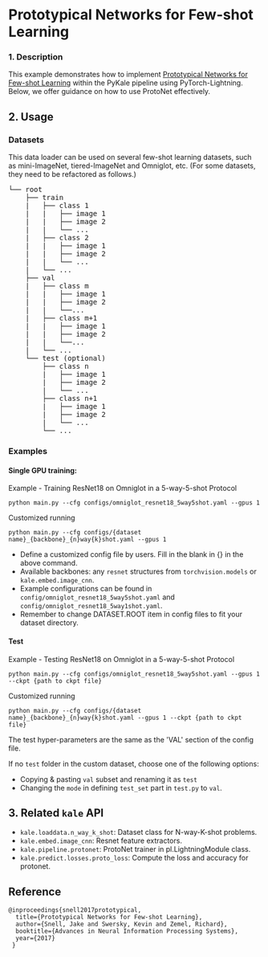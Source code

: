 # Prototypical Networks for Few-shot Learning

### 1. Description

This example demonstrates how to implement [Prototypical Networks for Few-shot Learning](https://github.com/jakesnell/prototypical-networks) within the PyKale pipeline using PyTorch-Lightning. Below, we offer guidance on how to use ProtoNet effectively.

## 2. Usage

### Datasets

This data loader can be used on several few-shot learning datasets, such as mini-ImageNet, tiered-ImageNet and Omniglot, etc. (For some datasets, they need to be refactored as follows.)

<pre>
└── root
    ├── train
    |   ├── class 1
    |   |   ├── image 1
    |   |   ├── image 2
    |   |   └── ...
    |   ├── class 2
    |   |   ├── image 1
    |   |   ├── image 2
    |   |   └── ...
    |   └── ...
    ├── val
    |   ├── class m
    |   |   ├── image 1
    |   |   ├── image 2
    |   |   └──...
    |   ├── class m+1
    |   |   ├── image 1
    |   |   ├── image 2
    |   |   └──...
    |   └── ...
    └── test (optional)
        ├── class n
        |   ├── image 1
        |   ├── image 2
        |   └── ...
        ├── class n+1
        |   ├── image 1
        |   ├── image 2
        |   └── ...
        └── ...
</pre>

### Examples

#### Single GPU training:

Example - Training ResNet18 on Omniglot in a 5-way-5-shot Protocol

`python main.py --cfg configs/omniglot_resnet18_5way5shot.yaml --gpus 1`

Customized running

`python main.py --cfg configs/{dataset name}_{backbone}_{n}way{k}shot.yaml --gpus 1`

- Define a customized config file by users. Fill in the blank in {} in the above command.
- Available backbones: any `resnet` structures from `torchvision.models` or `kale.embed.image_cnn`.
- Example configurations can be found in `config/omniglot_resnet18_5way5shot.yaml` and `config/omniglot_resnet18_5way1shot.yaml`.
- Remember to change DATASET.ROOT item in config files to fit your dataset directory.

#### Test

Example - Testing ResNet18 on Omniglot in a 5-way-5-shot Protocol

`python main.py --cfg configs/omniglot_resnet18_5way5shot.yaml --gpus 1 --ckpt {path to ckpt file}`

Customized running

`python main.py --cfg configs/{dataset name}_{backbone}_{n}way{k}shot.yaml --gpus 1 --ckpt {path to ckpt file}`

The test hyper-parameters are the same as the 'VAL' section of the config file.

If no `test` folder in the custom dataset, choose one of the following options:
- Copying & pasting `val` subset and renaming it as `test`
- Changing the `mode` in defining `test_set` part in `test.py` to `val`.

## 3. Related `kale` API

- `kale.loaddata.n_way_k_shot`: Dataset class for N-way-K-shot problems.
- `kale.embed.image_cnn`: Resnet feature extractors.
- `kale.pipeline.protonet`: ProtoNet trainer in pl.LightningModule class.
- `kale.predict.losses.proto_loss`: Compute the loss and accuracy for protonet.

## Reference
```
@inproceedings{snell2017prototypical,
  title={Prototypical Networks for Few-shot Learning},
  author={Snell, Jake and Swersky, Kevin and Zemel, Richard},
  booktitle={Advances in Neural Information Processing Systems},
  year={2017}
 }
```

